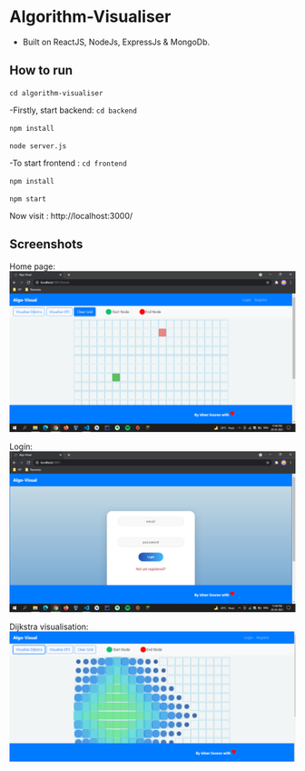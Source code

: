 # Algorithm-Visualiser

-   Built on ReactJS, NodeJs, ExpressJs & MongoDb.


## How to run

`cd algorithm-visualiser`

-Firstly, start backend:
`cd backend`

`npm install`

`node server.js`

-To start frontend : 
`cd frontend`

`npm install`

`npm start`

Now visit : http://localhost:3000/


## Screenshots

Home page:
![home](/screenshots/home.png)

Login:
![login](/screenshots/login.png)

Dijkstra visualisation:
![dijkstra](/screenshots/dijkstra.png)
